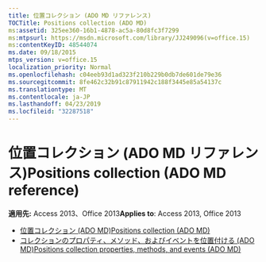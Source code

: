 ```yaml
---
title: 位置コレクション (ADO MD リファレンス)
TOCTitle: Positions collection (ADO MD)
ms:assetid: 325ee360-16b1-4878-ac5a-80d8fc3f7299
ms:mtpsurl: https://msdn.microsoft.com/library/JJ249096(v=office.15)
ms:contentKeyID: 48544074
ms.date: 09/18/2015
mtps_version: v=office.15
localization_priority: Normal
ms.openlocfilehash: c04eeb93d1ad323f210b229b0db7de601de79e36
ms.sourcegitcommit: 8fe462c32b91c87911942c188f3445e85a54137c
ms.translationtype: MT
ms.contentlocale: ja-JP
ms.lasthandoff: 04/23/2019
ms.locfileid: "32287518"
---
```

# <a name="positions-collection-ado-md-reference"></a><span data-ttu-id="879d2-102">位置コレクション (ADO MD リファレンス)</span><span class="sxs-lookup"><span data-stu-id="879d2-102">Positions collection (ADO MD reference)</span></span>

<span data-ttu-id="879d2-103">**適用先:** Access 2013、Office 2013</span><span class="sxs-lookup"><span data-stu-id="879d2-103">**Applies to**: Access 2013, Office 2013</span></span>

- [<span data-ttu-id="879d2-104">位置コレクション (ADO MD)</span><span class="sxs-lookup"><span data-stu-id="879d2-104">Positions collection (ADO MD)</span></span>](positions-collection-ado-md.md)
- [<span data-ttu-id="879d2-105">コレクションのプロパティ、メソッド、およびイベントを位置付ける (ADO MD)</span><span class="sxs-lookup"><span data-stu-id="879d2-105">Positions collection properties, methods, and events (ADO MD)</span></span>](positions-collection-properties-methods-and-events-ado-md.md)

